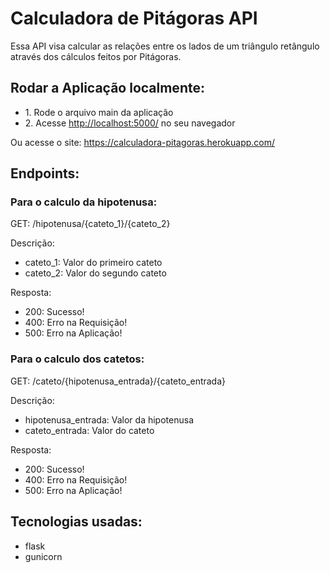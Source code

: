 # Calculadora de Pitágoras API

<p>Essa API visa calcular as relações entre os lados de um triângulo retângulo 
através dos cálculos feitos por Pitágoras.</p>

## Rodar a Aplicação localmente:
<ul>
  <li>1. Rode o arquivo main da aplicação</li>
  <li>2. Acesse <a href="http://localhost:5000/">http://localhost:5000/</a> no seu navegador</li>
</ul>
<p>Ou acesse o site: <a href="https://calculadora-pitagoras.herokuapp.com/">https://calculadora-pitagoras.herokuapp.com/</a></p>

## Endpoints:
### Para o calculo da hipotenusa:
<p>GET: /hipotenusa/{cateto_1}/{cateto_2}</p>
<p>Descrição:</p>
<ul>
  <li>cateto_1: Valor do primeiro cateto</li>
  <li>cateto_2: Valor do segundo cateto</li>
</ul>

<p>Resposta:</p>
<ul>
  <li>200: Sucesso!</li>
  <li>400: Erro na Requisição!</li>
  <li>500: Erro na Aplicação!</li>
</ul>

### Para o calculo dos catetos:
<p>GET: /cateto/{hipotenusa_entrada}/{cateto_entrada}</p>
<p>Descrição:</p>
<ul>
  <li>hipotenusa_entrada: Valor da hipotenusa</li>
  <li>cateto_entrada: Valor do cateto</li>
</ul>

<p>Resposta:</p>
<ul>
  <li>200: Sucesso!</li>
  <li>400: Erro na Requisição!</li>
  <li>500: Erro na Aplicação!</li>
</ul>

## Tecnologias usadas:
<ul>
  <li>flask</li>
  <li>gunicorn</li>
</ul>